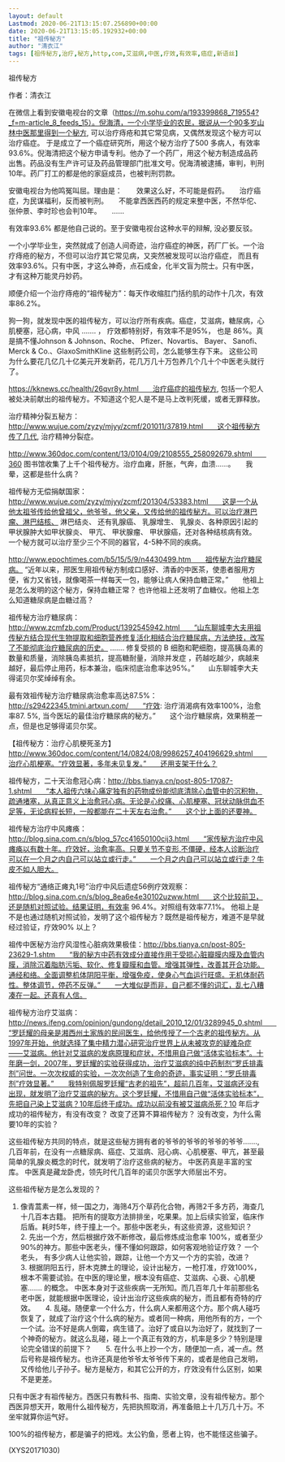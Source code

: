 ```yaml
---
layout: default
Lastmod: 2020-06-21T13:15:07.256890+00:00
date: 2020-06-21T13:15:05.192932+00:00
title: "祖传秘方"
author: "清衣江"
tags: [祖传秘方,治疗,秘方,http,com,艾滋病,中医,疗效,有效率,癌症,新语丝]
---
```


祖传秘方

作者：清衣江

在微信上看到安徽电视台的文章（https://m.sohu.com/a/193399868_719554?_f=m-article_8_feeds_15）。倪海清，一个小学毕业的农民，据说从一个90多岁山林中医那里得到一个秘方, 可以治疗痔疮和其它常见病，又偶然发现这个秘方可以治疗癌症。 于是成立了一个癌症研究所，用这个秘方治疗了500 多病人，有效率93.6%。倪海清把这个秘方申请专利。他办了一个药厂，用这个秘方制造成品药出售。药品没有生产许可证及药品管理部门批准文号。倪海清被逮捕，审判，判刑10年。药厂打工的都是他的家庭成员，也被判刑罚款。

安徽电视台为他鸣冤叫屈。理由是：　　效果这么好，不可能是假药。　　治疗癌症，为民谋福利，反而被判刑。　　不能拿西医西药的规定来整中医，不然华佗、张仲景、李时珍也会判10年。　　……

有效率93.6% 都是他自己说的。至于安徽电视台这种水平的辩解,  没必要反驳。

一个小学毕业生，突然就成了创造人间奇迹，治疗癌症的神医，药厂厂长。一个治疗痔疮的秘方，不但可以治疗其它常见病，又突然被发现可以治疗癌症， 而且有效率93.6%。只有中医，才这么神奇，点石成金，化半文盲为院士。只有中医，才有这种万能灵丹妙药。

顺便介绍一个治疗痔疮的“祖传秘方”：每天作收缩肛门括约肌的动作十几次，有效率86.2%。

狗一狗，就发现中医的祖传秘方，可以治疗所有疾病。癌症，艾滋病，糖尿病，心肌梗塞，冠心病，中风 ……. ， 疗效都特别好，有效率不是95%， 也是 86%。真是搞不懂Johnson & Johnson、Roche、 Pfizer、Novartis、 Bayer、 Sanofi、Merck & Co.、GlaxoSmithKline  这些制药公司，怎么能够生存下来。 这些公司为什么要花几亿几十亿美元开发新药，花几万几十万包养几个几十个中医老头就行了。

https://kknews.cc/health/26qvr8y.html　　治疗癌症的祖传秘方, 包括一个犯人被处决前献出的祖传秘方。不知道这个犯人是不是马上改判死缓，或者无罪释放。

治疗精神分裂五秘方： http://www.wujue.com/zyzy/mjyy/zcmf/201011/37819.html　　这个祖传秘方传了几代, 治疗精神分裂症。

http://www.360doc.com/content/13/0104/09/2108555_258092679.shtml　　360 图书馆收集了上千个祖传秘方。治疗血雍，肝胀，气奔，血溃……。　　我晕，这都是些什么病？

祖传秘方无偿捐献国家：  http://www.wujue.com/zyzy/mjyy/zcmf/201304/53383.html　　这是一个从他太祖爷传给他曾祖父，他爷爷，他父亲，又传给他的祖传秘方。可以治疗淋巴瘤、淋巴结核、 淋巴结炎、 还有乳腺癌、 乳腺增生、 乳腺炎、各种原因引起的甲状腺肿大如甲状腺炎、 甲亢、 甲状腺瘤、 甲状腺癌，还对各种结核病有效。　　一个秘方就可以治疗至少三个不同的器官，4-5种不同的疾病。

http://www.epochtimes.com/b5/15/5/9/n4430499.htm　　祖传秘方治疗糖尿病。 “近年以来，邢医生用祖传秘方制成口感好、清香的中医茶，使患者服用方便，省力又省钱，就像喝茶一样每天一包，能够让病人保持血糖正常。”　　他祖上是怎么发明的这个秘方，保持血糖正常？ 也许他祖上还发明了血糖仪。他祖上怎么知道糖尿病是血糖过高？

祖传秘方治疗糖尿病：http://www.zcmfzb.com/Product/1392545942.html　　“山东聊城李大夫用祖传秘方结合现代生物提取和细胞营养修复活化相结合治疗糖尿病，方法绝技，改写了不能彻底治疗糖尿病的历史。 ……. 修复受损的 B 细胞和靶细胞，提高胰岛素的数量和质量，消除胰岛素抵抗，提高糖耐量，消除并发症 ，药越吃越少，病越来越好，最后停止用药，标本兼治，临床彻底治愈率达95%。”　　山东聊城李大夫得诺贝尔奖绰绰有余。

最有效祖传秘方治疗糖尿病治愈率高达87.5%：http://s29422345.tmini.artxun.com/　　“疗效: 治疗消渴病有效率100%，治愈率87. 5%, 当今医坛的最佳治疗糖尿病的秘方。”　　这个治疗糖尿病，效果稍差一点，但是也足够得诺贝尔奖。

【祖传秘方：治疗心肌梗死圣方】http://www.360doc.com/content/14/0824/08/9986257_404196629.shtml　　治疗心肌梗塞。“疗效显著，多年未见复发。”　　还用支架干什么？

祖传秘方，二十天治愈冠心病：http://bbs.tianya.cn/post-805-17087-1.shtml　　“本人祖传六味心痛定独有的药物成份能彻底清除心血管中的沉积物，疏通堵塞，从真正意义上治愈冠心病。无论是心绞痛、心肌梗塞、冠状动脉供血不足等，无论病程长短，一般都能在二十天左右治愈。”　　这个比上面的还要神。

祖传秘方治疗中风瘫痪：http://blog.sina.com.cn/s/blog_57cc41650100cij3.html　　“家传秘方治疗中风瘫痪以有数十年。疗效好，治愈率高。只要关节不变形,不僵硬，经本人诊断治疗可以在一个月之内自己可以站立或行走。”　　一个月之内自己可以站立或行走？牛皮不如人胆大。

祖传秘方“通络正瘫丸1号”治疗中风后遗症56例疗效观察：http://blog.sina.com.cn/s/blog_8ea6e4e30102uzww.html　　这个比较前卫，还是随机对照试验。结果证明，有效率 96.4%。对照组有效率77.1%。 他祖上是不是也通过随机对照试验，发明了这个祖传秘方？既然是祖传秘方，难道不是早就经过验证，疗效90% 以上？

祖传中医秘方治疗风湿性心脏病效果极佳：http://bbs.tianya.cn/post-805-23629-1.shtm　　“我的秘方中药有效成分直接作用于受损心脏瓣膜内膜及血管内膜，消除沉着脂肪污垢、软化、修复瓣膜和血管。增强其弹性，改善其开合功能。通经和络。全面调整机体阴阳平衡，增强免疫，使身心气血运行旺盛。无机体耐药性。整体调节，停药不反弹。”　　一大堆似是而非，自己都不懂的词汇，乱七八糟凑在一起。还真有人信。

祖传秘方治疗艾滋病：http://news.ifeng.com/opinion/gundong/detail_2010_12/01/3289945_0.shtml　　“罗廷耀的母亲是湘西州土家族的民间医生，给他传授了一个古老的祖传秘方。从1997年开始，他就选择了集中精力潜心研究治疗世界上从未被攻克的疑难杂症——艾滋病。他针对艾滋病的发病原理和症状，不惜用自己做“活体实验标本”。十年磨一剑，2007年，罗廷耀的实验获得成功，治疗艾滋病的纯中药制剂“罗氏排毒剂”问世。一次次权威的实验，一次次创造了生命的奇迹，事实证明：“罗氏排毒剂”疗效显著。”　　我特别佩服罗廷耀“古老的祖先”，超前几百年，艾滋病还没有出现，就发明了治疗艾滋病的秘方。这个罗廷耀，不惜用自己做“活体实验标本”，先把自己染上艾滋病？10年后终于成功。成功以前没有被艾滋病杀死？10 年后才成功的祖传秘方，有没有改变？ 改变了还算不算祖传秘方？ 没有改变，为什么需要10年的实验？

这些祖传秘方共同的特点，就是这些秘方拥有者的爷爷的爷爷的爷爷的爷爷……., 几百年前，在没有一点糖尿病、癌症、艾滋病、冠心病、心肌梗塞、甲亢，甚至最简单的乳腺炎概念的时代，就发明了治疗这些病的秘方。 中医药真是丰富的宝库。 中医真是藏龙卧虎，领先时代几百年的诺贝尔医学大师层出不穷。

这些祖传秘方是怎么发现的？

1. 像青蒿素一样，倾一国之力，海筛4万个草药化合物，再筛2千多方药，海查几十几百本古籍。 把所有的提取方法排排坐，吃果果。加上后续实验室，临床作后盾。耗时5年，终于撞上一个。那些中医老头，有这些资源，这些知识？　　2. 先出一个方，然后根据疗效不断修改，最后修炼成治愈率 100%，或者至少90%的神方。那些中医老头，懂不懂如何跟踪，如何客观地验证疗效？ 一个老头， 有多少病人让他实验，跟踪，让他一个方又一个方的实验，改进？　　3. 根据阴阳五行，肝木克脾土的理论，设计出秘方，一枪打准，疗效100%，根本不需要试验。在中医的理论里，根本没有癌症、艾滋病、心衰、心肌梗塞……. 的概念。 中医本身对于这些疾病一无所知。而几百年几十年前那些名老中医，就能根据中医理论，设计出治疗这些疾病的秘方，而且都有奇特的疗效。　　4. 乱碰。随便拿一个什么方，什么病人来都用这个方。那个病人碰巧恢复了，就成了治疗这个什么病的秘方。或者同一种病，用他所有的方，一个一个试。治不好是病人倒霉，病生错了。治好了或自以为治好了，就找到了一个神奇的秘方。就这么乱碰，碰上一个真正有效的方，机率是多少？特别是理论完全错误的前提下？　　5.  在什么书上抄一个方，随便加一点，减一点。然后号称是祖传秘方。也许还真是他爷爷太爷爷传下来的，或者是他自己发明，又传给他儿子孙子。秘方是秘方，和其它公开的方，疗效没有什么区别，如果不是更差。

只有中医才有祖传秘方。西医只有教科书、指南、实验文章，没有祖传秘方。那个西医异想天开，敢用什么祖传秘方，先把执照取消，再准备赔上十几万几十万。不坐牢就算你运气好。

100%的祖传秘方，都是骗子的把戏。太公钓鱼，愿者上钩，也不能怪这些骗子。

(XYS20171030)

